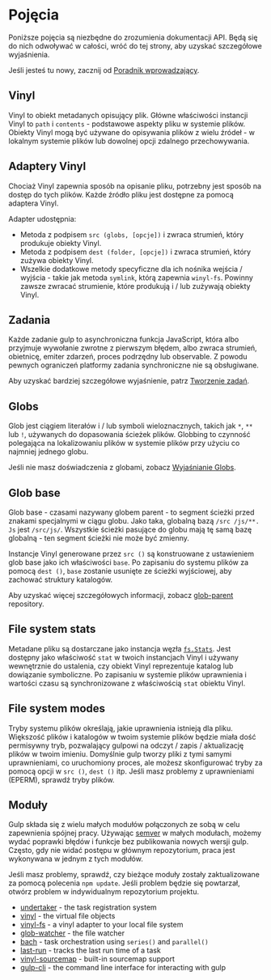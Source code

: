 <!-- front-matter
id: concepts
title: API Concepts
hide_title: true
sidebar_label: Concepts
-->

# Pojęcia

Poniższe pojęcia są niezbędne do zrozumienia dokumentacji API. Będą się do nich odwoływać w całości, wróć do tej strony, aby uzyskać szczegółowe wyjaśnienia.

Jeśli jesteś tu nowy, zacznij od [Poradnik wprowadzający][quick-start-docs].

## Vinyl

Vinyl to obiekt metadanych opisujący plik. Główne właściwości instancji Vinyl to `path` i `contents` - podstawowe aspekty pliku w systemie plików. Obiekty Vinyl mogą być używane do opisywania plików z wielu źródeł - w lokalnym systemie plików lub dowolnej opcji zdalnego przechowywania.

## Adaptery Vinyl

Chociaż Vinyl zapewnia sposób na opisanie pliku, potrzebny jest sposób na dostęp do tych plików. Każde źródło pliku jest dostępne za pomocą adaptera Vinyl.

Adapter udostępnia:
* Metoda z podpisem `src (globs, [opcje])` i zwraca strumień, który produkuje obiekty Vinyl.
* Metoda z podpisem `dest (folder, [opcje])` i zwraca strumień, który zużywa obiekty Vinyl.
* Wszelkie dodatkowe metody specyficzne dla ich nośnika wejścia / wyjścia - takie jak metoda `symlink`, którą zapewnia `winyl-fs`. Powinny zawsze zwracać strumienie, które produkują i / lub zużywają obiekty Vinyl.

## Zadania

Każde zadanie gulp to asynchroniczna funkcja JavaScript, która albo przyjmuje wywołanie zwrotne z pierwszym błędem, albo zwraca strumień, obietnicę, emiter zdarzeń, proces podrzędny lub observable. Z powodu pewnych ograniczeń platformy zadania synchroniczne nie są obsługiwane.

Aby uzyskać bardziej szczegółowe wyjaśnienie, patrz [Tworzenie zadań][creating-tasks-doc].

## Globs

Glob jest ciągiem literałów i / lub symboli wieloznacznych, takich jak `*`, `**` lub `!`, używanych do dopasowania ścieżek plików. Globbing to czynność polegająca na lokalizowaniu plików w systemie plików przy użyciu co najmniej jednego globu.

Jeśli nie masz doświadczenia z globami, zobacz [Wyjaśnianie Globs][explaining-globs-docs].

## Glob base

Glob base - czasami nazywany globem parent - to segment ścieżki przed znakami specjalnymi w ciągu globu. Jako taka, globalną bazą `/src /js/**. Js` jest `/src/js/`. Wszystkie ścieżki pasujące do globu mają tę samą bazę globalną - ten segment ścieżki nie może być zmienny.

Instancje Vinyl generowane przez `src ()` są konstruowane z ustawieniem glob base jako ich właściwości `base`. Po zapisaniu do systemu plików za pomocą `dest ()`, `base` zostanie usunięte ze ścieżki wyjściowej, aby zachować struktury katalogów.

Aby uzyskać więcej szczegółowych informacji, zobacz [glob-parent][glob-parent-external] repository.

## File system stats

Metadane pliku są dostarczane jako instancja węzła [`fs.Stats`][fs-stats-external]. Jest dostępny jako właściwość `stat` w twoich instancjach Vinyl i używany wewnętrznie do ustalenia, czy obiekt Vinyl reprezentuje katalog lub dowiązanie symboliczne. Po zapisaniu w systemie plików uprawnienia i wartości czasu są synchronizowane z właściwością `stat` obiektu Vinyl.

## File system modes

Tryby systemu plików określają, jakie uprawnienia istnieją dla pliku. Większość plików i katalogów w twoim systemie plików będzie miała dość permisywny tryb, pozwalający gulpowi na odczyt / zapis / aktualizację plików w twoim imieniu. Domyślnie gulp tworzy pliki z tymi samymi uprawnieniami, co uruchomiony proces, ale możesz skonfigurować tryby za pomocą opcji w `src ()`, `dest ()` itp. Jeśli masz problemy z uprawnieniami (EPERM), sprawdź tryby plików.

## Moduły

Gulp składa się z wielu małych modułów połączonych ze sobą w celu zapewnienia spójnej pracy. Używając [semver][semver-external] w małych modułach, możemy wydać poprawki błędów i funkcje bez publikowania nowych wersji gulp. Często, gdy nie widać postępu w głównym repozytorium, praca jest wykonywana w jednym z tych modułów.

Jeśli masz problemy, sprawdź, czy bieżące moduły zostały zaktualizowane za pomocą polecenia `npm update`. Jeśli problem będzie się powtarzał, otwórz problem w indywidualnym repozytorium projektu.

* [undertaker][undertaker-external] - the task registration system
* [vinyl][vinyl-external] - the virtual file objects
* [vinyl-fs][vinyl-fs-external] - a vinyl adapter to your local file system
* [glob-watcher][glob-watcher-external] - the file watcher
* [bach][bach-external] - task orchestration using `series()` and `parallel()`
* [last-run][last-run-external] - tracks the last run time of a task
* [vinyl-sourcemap][vinyl-sourcemap-external] - built-in sourcemap support
* [gulp-cli][gulp-cli-external] - the command line interface for interacting with gulp


[quick-start-docs]: ../getting-started/1-quick-start.md
[creating-tasks-doc]: ../getting-started/3-creating-tasks.md
[explaining-globs-docs]: ../getting-started/6-explaining-globs.md
[undertaker-external]: https://github.com/gulpjs/undertaker
[vinyl-external]: https://github.com/gulpjs/vinyl
[vinyl-fs-external]: https://github.com/gulpjs/vinyl-fs
[glob-watcher-external]: https://github.com/gulpjs/glob-watcher
[bach-external]: https://github.com/gulpjs/bach
[last-run-external]: https://github.com/gulpjs/last-run
[vinyl-sourcemap-external]: https://github.com/gulpjs/vinyl-sourcemap
[gulp-cli-external]: https://github.com/gulpjs/gulp-cli
[semver-external]: https://semver.org
[fs-stats-external]: https://nodejs.org/api/fs.html#fs_class_fs_stats
[glob-parent-external]: https://github.com/es128/glob-parent
